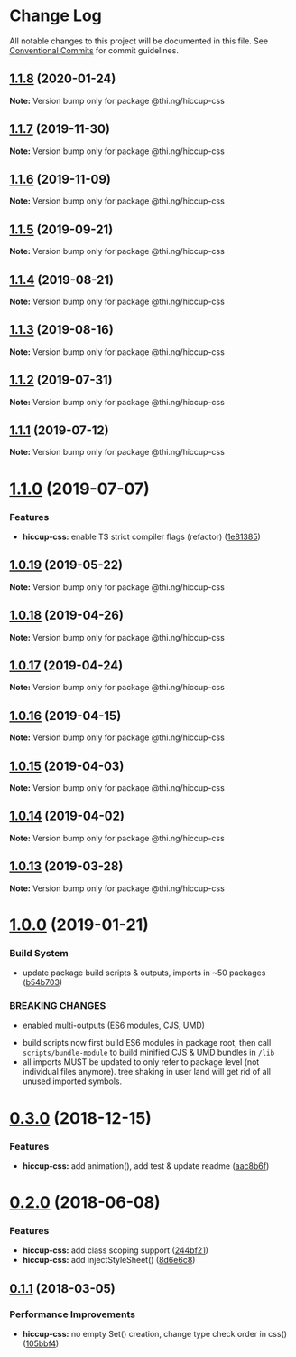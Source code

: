 # Change Log

All notable changes to this project will be documented in this file.
See [Conventional Commits](https://conventionalcommits.org) for commit guidelines.

## [1.1.8](https://github.com/thi-ng/umbrella/compare/@thi.ng/hiccup-css@1.1.7...@thi.ng/hiccup-css@1.1.8) (2020-01-24)

**Note:** Version bump only for package @thi.ng/hiccup-css





## [1.1.7](https://github.com/thi-ng/umbrella/compare/@thi.ng/hiccup-css@1.1.6...@thi.ng/hiccup-css@1.1.7) (2019-11-30)

**Note:** Version bump only for package @thi.ng/hiccup-css





## [1.1.6](https://github.com/thi-ng/umbrella/compare/@thi.ng/hiccup-css@1.1.5...@thi.ng/hiccup-css@1.1.6) (2019-11-09)

**Note:** Version bump only for package @thi.ng/hiccup-css





## [1.1.5](https://github.com/thi-ng/umbrella/compare/@thi.ng/hiccup-css@1.1.4...@thi.ng/hiccup-css@1.1.5) (2019-09-21)

**Note:** Version bump only for package @thi.ng/hiccup-css





## [1.1.4](https://github.com/thi-ng/umbrella/compare/@thi.ng/hiccup-css@1.1.3...@thi.ng/hiccup-css@1.1.4) (2019-08-21)

**Note:** Version bump only for package @thi.ng/hiccup-css





## [1.1.3](https://github.com/thi-ng/umbrella/compare/@thi.ng/hiccup-css@1.1.2...@thi.ng/hiccup-css@1.1.3) (2019-08-16)

**Note:** Version bump only for package @thi.ng/hiccup-css





## [1.1.2](https://github.com/thi-ng/umbrella/compare/@thi.ng/hiccup-css@1.1.1...@thi.ng/hiccup-css@1.1.2) (2019-07-31)

**Note:** Version bump only for package @thi.ng/hiccup-css





## [1.1.1](https://github.com/thi-ng/umbrella/compare/@thi.ng/hiccup-css@1.1.0...@thi.ng/hiccup-css@1.1.1) (2019-07-12)

**Note:** Version bump only for package @thi.ng/hiccup-css





# [1.1.0](https://github.com/thi-ng/umbrella/compare/@thi.ng/hiccup-css@1.0.19...@thi.ng/hiccup-css@1.1.0) (2019-07-07)


### Features

* **hiccup-css:** enable TS strict compiler flags (refactor) ([1e81385](https://github.com/thi-ng/umbrella/commit/1e81385))





## [1.0.19](https://github.com/thi-ng/umbrella/compare/@thi.ng/hiccup-css@1.0.18...@thi.ng/hiccup-css@1.0.19) (2019-05-22)

**Note:** Version bump only for package @thi.ng/hiccup-css





## [1.0.18](https://github.com/thi-ng/umbrella/compare/@thi.ng/hiccup-css@1.0.17...@thi.ng/hiccup-css@1.0.18) (2019-04-26)

**Note:** Version bump only for package @thi.ng/hiccup-css





## [1.0.17](https://github.com/thi-ng/umbrella/compare/@thi.ng/hiccup-css@1.0.16...@thi.ng/hiccup-css@1.0.17) (2019-04-24)

**Note:** Version bump only for package @thi.ng/hiccup-css





## [1.0.16](https://github.com/thi-ng/umbrella/compare/@thi.ng/hiccup-css@1.0.15...@thi.ng/hiccup-css@1.0.16) (2019-04-15)

**Note:** Version bump only for package @thi.ng/hiccup-css





## [1.0.15](https://github.com/thi-ng/umbrella/compare/@thi.ng/hiccup-css@1.0.14...@thi.ng/hiccup-css@1.0.15) (2019-04-03)

**Note:** Version bump only for package @thi.ng/hiccup-css





## [1.0.14](https://github.com/thi-ng/umbrella/compare/@thi.ng/hiccup-css@1.0.13...@thi.ng/hiccup-css@1.0.14) (2019-04-02)

**Note:** Version bump only for package @thi.ng/hiccup-css





## [1.0.13](https://github.com/thi-ng/umbrella/compare/@thi.ng/hiccup-css@1.0.12...@thi.ng/hiccup-css@1.0.13) (2019-03-28)

**Note:** Version bump only for package @thi.ng/hiccup-css







# [1.0.0](https://github.com/thi-ng/umbrella/compare/@thi.ng/hiccup-css@0.3.5...@thi.ng/hiccup-css@1.0.0) (2019-01-21)


### Build System

* update package build scripts & outputs, imports in ~50 packages ([b54b703](https://github.com/thi-ng/umbrella/commit/b54b703))


### BREAKING CHANGES

* enabled multi-outputs (ES6 modules, CJS, UMD)

- build scripts now first build ES6 modules in package root, then call
  `scripts/bundle-module` to build minified CJS & UMD bundles in `/lib`
- all imports MUST be updated to only refer to package level
  (not individual files anymore). tree shaking in user land will get rid of
  all unused imported symbols.


# [0.3.0](https://github.com/thi-ng/umbrella/compare/@thi.ng/hiccup-css@0.2.32...@thi.ng/hiccup-css@0.3.0) (2018-12-15)


### Features

* **hiccup-css:** add animation(), add test & update readme ([aac8b6f](https://github.com/thi-ng/umbrella/commit/aac8b6f))


<a name="0.2.0"></a>
# [0.2.0](https://github.com/thi-ng/umbrella/compare/@thi.ng/hiccup-css@0.1.24...@thi.ng/hiccup-css@0.2.0) (2018-06-08)


### Features

* **hiccup-css:** add class scoping support ([244bf21](https://github.com/thi-ng/umbrella/commit/244bf21))
* **hiccup-css:** add injectStyleSheet() ([8d6e6c8](https://github.com/thi-ng/umbrella/commit/8d6e6c8))


<a name="0.1.1"></a>
## [0.1.1](https://github.com/thi-ng/umbrella/compare/@thi.ng/hiccup-css@0.1.0...@thi.ng/hiccup-css@0.1.1) (2018-03-05)


### Performance Improvements

* **hiccup-css:** no empty Set() creation, change type check order in css() ([105bbf4](https://github.com/thi-ng/umbrella/commit/105bbf4))
